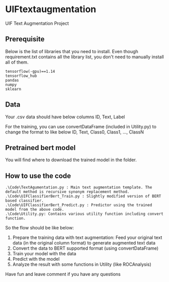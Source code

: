 # UIFtextaugmentation
UIF Text Augmentation Project

## Prerequisite

Below is the list of libraries that you need to install. Even though requirement.txt contains all the library list, you don't need to manually install all of them. 
  ```
  tensorflow(-gpu)==1.14
  tensorflow_hub
  pandas
  numpy
  sklearn
  ```
## Data
  
  Your .csv data should have below columns
  ID, Text, Label
  
  For the training, you can use convertDataFrame (included in Utility.py) to change the format to like below
  ID, Text, Class0, Class1, ..., ClassN

## Pretrained bert model
  
  You will find where to download the trained model in the folder. 

## How to use the code
  ```
  .\Code\TextAgumentation.py : Main text augmentation template. The default method is recursive synonym replacement method. 
  .\Code\UIFClassifierBert_Train.py : Slightly modified version of BERT based classifier. 
  .\Code\UIFClassifierBert_Predict.py : Predictor using the trained model from the above code.  
  .\Code\Utility.py: Contains various utility function including convert function.  
  ```
  So the flow should be like below:
  1. Prepare the training data with text augmentation: Feed your original text data (in the original column format) to generate augmented text data
  2. Convert the data to BERT supported format (using convertDataFrame)
  3. Train your model with the data
  4. Predict with the model
  5. Analyze the result with some functions in Utility (like ROCAnalysis)
  
  Have fun and leave comment if you have any questions
